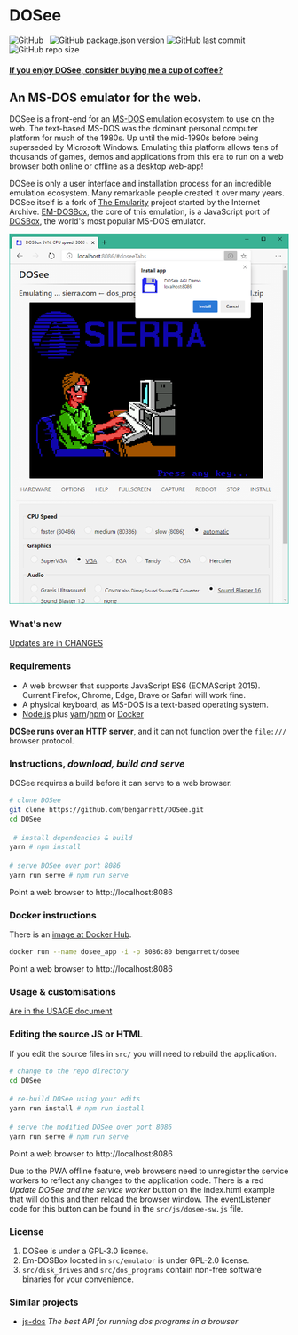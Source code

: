 # DOSee

![GitHub](https://img.shields.io/github/license/bengarrett/dosee?style=flat-square)
&nbsp;
![GitHub package.json version](https://img.shields.io/github/package-json/v/bengarrett/dosee?style=flat-square)
![GitHub last commit](https://img.shields.io/github/last-commit/bengarrett/dosee?style=flat-square)
&nbsp;
![GitHub repo size](https://img.shields.io/github/repo-size/bengarrett/dosee?style=flat-square)

#### [If you enjoy DOSee, consider buying me a cup of coffee?](https://www.buymeacoffee.com/4rtEGvUIY)

## An MS-DOS emulator for the web.

DOSee is a front-end for an [MS-DOS](https://en.wikipedia.org/wiki/MS-DOS) emulation ecosystem to use on the web. The text-based MS-DOS was the dominant personal computer platform for much of the 1980s. Up until the mid-1990s before being superseded by Microsoft Windows. Emulating this platform allows tens of thousands of games, demos and applications from this era to run on a web browser both online or offline as a desktop web-app!

DOSee is only a user interface and installation process for an incredible emulation ecosystem. Many remarkable people created it over many years. DOSee itself is a fork of [The Emularity](https://github.com/db48x/emularity) project started by the Internet Archive. [EM-DOSBox](https://github.com/dreamlayers/em-dosbox/), the core of this emulation, is a JavaScript port of [DOSBox](https://www.dosbox.com), the world's most popular MS-DOS emulator.

![DOSee preview](../src/images/preview.png)

### What's new

[Updates are in CHANGES](CHANGES.md)

### Requirements

- A web browser that supports JavaScript ES6 (ECMAScript 2015).<br>
  Current Firefox, Chrome, Edge, Brave or Safari will work fine.
- A physical keyboard, as MS-DOS is a text-based operating system.
- [Node.js](https://nodejs.org) plus [yarn](https://yarnpkg.com)/[npm](https://www.npmjs.com) or [Docker](https://www.docker.com/get-started)

**DOSee runs over an HTTP server**, and it can not function over the `file:///` browser protocol.

### Instructions, _download, build and serve_

DOSee requires a build before it can serve to a web browser.

```bash
# clone DOSee
git clone https://github.com/bengarrett/DOSee.git
cd DOSee

 # install dependencies & build
yarn # npm install

# serve DOSee over port 8086
yarn run serve # npm run serve
```

Point a web browser to http://localhost:8086

### Docker instructions

There is an [image at Docker Hub](https://hub.docker.com/r/bengarrett/dosee).
```bash
docker run --name dosee_app -i -p 8086:80 bengarrett/dosee
```

Point a web browser to http://localhost:8086

### Usage & customisations

[Are in the USAGE document](USAGE.md)

### Editing the source JS or HTML

If you edit the source files in `src/` you will need to rebuild the application.

```bash
# change to the repo directory
cd DOSee

# re-build DOSee using your edits
yarn run install # npm run install

# serve the modified DOSee over port 8086
yarn run serve # npm run serve
```

Point a web browser to http://localhost:8086

Due to the PWA offline feature, web browsers need to unregister the service workers to reflect any changes to the application code. There is a red _Update DOSee and the service worker_ button on the index.html example that will do this and then reload the browser window. The eventListener code for this button can be found in the `src/js/dosee-sw.js` file.

### License

1. DOSee is under a GPL-3.0 license.
2. Em-DOSBox located in `src/emulator` is under GPL-2.0 license.
3. `src/disk_drives` and `src/dos_programs` contain non-free software binaries for your convenience.

### Similar projects

- [js-dos](https://github.com/caiiiycuk/js-dos) _The best API for running dos programs in a browser_

